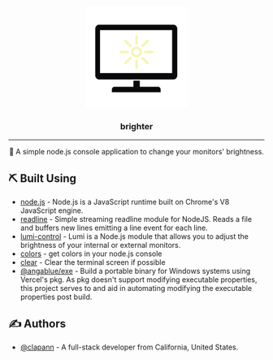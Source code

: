 
<p align="center">
  <a href="" rel="noopener">
 <img width=200px height=200px src="./assets/brighter.png"></a>
</p>

<h3 align="center">brighter</h3>

---

<p align="center"> 🔆 A simple node.js console application to change your monitors' brightness.<br></p>

## ⛏️ Built Using <a name = "built_using"></a>

- [node.js](https://nodejs.org/en/) - Node.js is a JavaScript runtime built on Chrome's V8 JavaScript engine.
- [readline](https://www.npmjs.com/package/lumi-control) - Simple streaming readline module for NodeJS. Reads a file and buffers new lines emitting a line event for each line.
- [lumi-control](https://www.npmjs.com/package/lumi-control) - Lumi is a Node.js module that allows you to adjust the brightness of your internal or external monitors.
- [colors](https://www.npmjs.com/package/colors) - get colors in your node.js console
- [clear](https://www.npmjs.com/package/clear) - Clear the terminal screen if possible
- [@angablue/exe](https://www.npmjs.com/package/@angablue/exe) - Build a portable binary for Windows systems using Vercel's pkg. As pkg doesn't support modifying executable properties, this project serves to and aid in automating modifying the executable properties post build.

## ✍️ Authors <a name = "authors"></a>

- [@clapann](https://clap.wtf) - A full-stack developer from California, United States.
